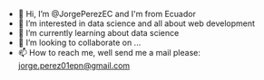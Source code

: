 - 👋 Hi, I’m @JorgePerezEC and I'm from Ecuador
- 👀 I’m interested in data science and all about web development
- 🌱 I’m currently learning about data science
- 💞️ I’m looking to collaborate on ...
- 📫 How to reach me, well send me a mail please: jorge.perez01epn@gmail.com

<!---
JorgePerezEC/JorgePerezEC is a ✨ special ✨ repository because its `README.md` (this file) appears on your GitHub profile.
You can click the Preview link to take a look at your changes.
--->
